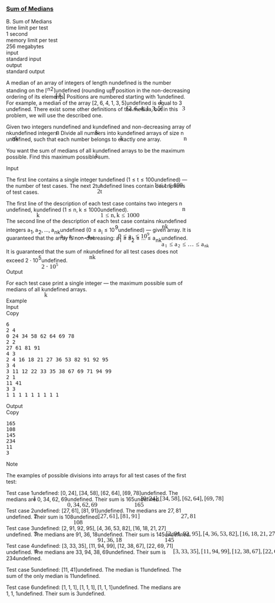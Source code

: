 <h3><a href="https://codeforces.com/contest/1440/problem/B" target="_blank" rel="noopener noreferrer">Sum of Medians</a></h3>
<div class="header"><div class="title">B. Sum of Medians</div><div class="time-limit"><div class="property-title">time limit per test</div>1 second</div><div class="memory-limit"><div class="property-title">memory limit per test</div>256 megabytes</div><div class="input-file input-standard"><div class="property-title">input</div>standard input</div><div class="output-file output-standard"><div class="property-title">output</div>standard output</div></div><div><p>A <span class="tex-font-style-it">median</span> of an array of integers of length <span class="MathJax_Preview" style="color: inherit;"><span class="MJXp-math" id="MJXp-Span-1"><span class="MJXp-mi MJXp-italic" id="MJXp-Span-2">n</span></span></span><span class="MathJax MathJax_Processed" id="MathJax-Element-1-Frame" tabindex="0" style=""><nobr><span class="math" id="MathJax-Span-1"><span style="display: inline-block; position: relative; width: 0em; height: 0px; font-size: 122%;"><span style="position: absolute;"><span class="mrow" id="MathJax-Span-2"><span class="mi" id="MathJax-Span-3" style="font-family: MathJax_Math-italic;">n</span></span></span></span></span></nobr></span>undefined is the number standing on the <span class="MathJax_Preview" style="color: inherit;"><span class="MJXp-math" id="MJXp-Span-3"><span class="MJXp-mo" id="MJXp-Span-4" style="margin-left: 0em; margin-right: 0em;">⌈</span><span class="MJXp-mrow" id="MJXp-Span-5"><span class="MJXp-mfrac" id="MJXp-Span-6" style="vertical-align: 0.25em;"><span class="MJXp-box MJXp-script"><span class="MJXp-mi MJXp-italic" id="MJXp-Span-7">n</span></span><span class="MJXp-box" style="margin-top: -0.9em;"><span class="MJXp-denom"><span><span class="MJXp-rule" style="height: 1em; border-top: none; border-bottom: 1px solid; margin: 0.1em 0px;"></span></span><span><span class="MJXp-box MJXp-script"><span class="MJXp-mn" id="MJXp-Span-8">2</span></span></span></span></span></span></span><span class="MJXp-mo" id="MJXp-Span-9" style="margin-left: 0em; margin-right: 0em;">⌉</span></span></span><span class="MathJax MathJax_Processed" id="MathJax-Element-2-Frame" tabindex="0" style=""><nobr><span class="math" id="MathJax-Span-4"><span style="display: inline-block; position: relative; width: 0em; height: 0px; font-size: 122%;"><span style="position: absolute;"><span class="mrow" id="MathJax-Span-5"><span class="mo" id="MathJax-Span-6" style="font-family: MathJax_Main;">⌈</span><span class="texatom" id="MathJax-Span-7"><span class="mrow" id="MathJax-Span-8"><span class="mfrac" id="MathJax-Span-9"><span style="display: inline-block; position: relative; width: 0.53em; height: 0px; margin-right: 0.12em; margin-left: 0.12em;"><span style="position: absolute; clip: rect(3.516em, 1000.41em, 4.16em, -999.997em); top: -4.388em; left: 50%; margin-left: -0.231em;"><span class="mi" id="MathJax-Span-10" style="font-size: 70.7%; font-family: MathJax_Math-italic;">n</span><span style="display: inline-block; width: 0px; height: 3.984em;"></span></span><span style="position: absolute; clip: rect(3.34em, 1000.3em, 4.16em, -999.997em); top: -3.569em; left: 50%; margin-left: -0.173em;"><span class="mn" id="MathJax-Span-11" style="font-size: 70.7%; font-family: MathJax_Main;">2</span><span style="display: inline-block; width: 0px; height: 3.984em;"></span></span><span style="position: absolute; clip: rect(0.823em, 1000.53em, 1.232em, -999.997em); top: -1.285em; left: 0em;"><span style="display: inline-block; overflow: hidden; vertical-align: 0em; border-top: 1.3px solid; width: 0.53em; height: 0px;"></span><span style="display: inline-block; width: 0px; height: 1.057em;"></span></span></span></span></span></span><span class="mo" id="MathJax-Span-12" style="font-family: MathJax_Main;">⌉</span></span></span></span></span></nobr></span>undefined (rounding up) position in the non-decreasing ordering of its elements. Positions are numbered starting with <span class="MathJax_Preview" style="color: inherit;"><span class="MJXp-math" id="MJXp-Span-10"><span class="MJXp-mn" id="MJXp-Span-11">1</span></span></span><span class="MathJax MathJax_Processed" id="MathJax-Element-3-Frame" tabindex="0" style=""><nobr><span class="math" id="MathJax-Span-13"><span style="display: inline-block; position: relative; width: 0em; height: 0px; font-size: 122%;"><span style="position: absolute;"><span class="mrow" id="MathJax-Span-14"><span class="mn" id="MathJax-Span-15" style="font-family: MathJax_Main;">1</span></span></span></span></span></nobr></span>undefined. For example, a median of the array <span class="MathJax_Preview" style="color: inherit;"><span class="MJXp-math" id="MJXp-Span-12"><span class="MJXp-mo" id="MJXp-Span-13" style="margin-left: 0em; margin-right: 0em;">[</span><span class="MJXp-mn" id="MJXp-Span-14">2</span><span class="MJXp-mo" id="MJXp-Span-15" style="margin-left: 0em; margin-right: 0.222em;">,</span><span class="MJXp-mn" id="MJXp-Span-16">6</span><span class="MJXp-mo" id="MJXp-Span-17" style="margin-left: 0em; margin-right: 0.222em;">,</span><span class="MJXp-mn" id="MJXp-Span-18">4</span><span class="MJXp-mo" id="MJXp-Span-19" style="margin-left: 0em; margin-right: 0.222em;">,</span><span class="MJXp-mn" id="MJXp-Span-20">1</span><span class="MJXp-mo" id="MJXp-Span-21" style="margin-left: 0em; margin-right: 0.222em;">,</span><span class="MJXp-mn" id="MJXp-Span-22">3</span><span class="MJXp-mo" id="MJXp-Span-23" style="margin-left: 0em; margin-right: 0.222em;">,</span><span class="MJXp-mn" id="MJXp-Span-24">5</span><span class="MJXp-mo" id="MJXp-Span-25" style="margin-left: 0em; margin-right: 0em;">]</span></span></span><span class="MathJax MathJax_Processed" id="MathJax-Element-4-Frame" tabindex="0" style=""><nobr><span class="math" id="MathJax-Span-16"><span style="display: inline-block; position: relative; width: 0em; height: 0px; font-size: 122%;"><span style="position: absolute;"><span class="mrow" id="MathJax-Span-17"><span class="mo" id="MathJax-Span-18" style="font-family: MathJax_Main;">[</span><span class="mn" id="MathJax-Span-19" style="font-family: MathJax_Main;">2</span><span class="mo" id="MathJax-Span-20" style="font-family: MathJax_Main;">,</span><span class="mn" id="MathJax-Span-21" style="font-family: MathJax_Main; padding-left: 0.179em;">6</span><span class="mo" id="MathJax-Span-22" style="font-family: MathJax_Main;">,</span><span class="mn" id="MathJax-Span-23" style="font-family: MathJax_Main; padding-left: 0.179em;">4</span><span class="mo" id="MathJax-Span-24" style="font-family: MathJax_Main;">,</span><span class="mn" id="MathJax-Span-25" style="font-family: MathJax_Main; padding-left: 0.179em;">1</span><span class="mo" id="MathJax-Span-26" style="font-family: MathJax_Main;">,</span><span class="mn" id="MathJax-Span-27" style="font-family: MathJax_Main; padding-left: 0.179em;">3</span><span class="mo" id="MathJax-Span-28" style="font-family: MathJax_Main;">,</span><span class="mn" id="MathJax-Span-29" style="font-family: MathJax_Main; padding-left: 0.179em;">5</span><span class="mo" id="MathJax-Span-30" style="font-family: MathJax_Main;">]</span></span></span></span></span></nobr></span>undefined is equal to <span class="MathJax_Preview" style="color: inherit;"><span class="MJXp-math" id="MJXp-Span-26"><span class="MJXp-mn" id="MJXp-Span-27">3</span></span></span><span class="MathJax MathJax_Processed" id="MathJax-Element-5-Frame" tabindex="0" style=""><nobr><span class="math" id="MathJax-Span-31"><span style="display: inline-block; position: relative; width: 0em; height: 0px; font-size: 122%;"><span style="position: absolute;"><span class="mrow" id="MathJax-Span-32"><span class="mn" id="MathJax-Span-33" style="font-family: MathJax_Main;">3</span></span></span></span></span></nobr></span>undefined. <span class="tex-font-style-bf">There exist some other definitions of the median, but in this problem, we will use the described one.</span></p><p>Given two integers <span class="MathJax_Preview" style="color: inherit;"><span class="MJXp-math" id="MJXp-Span-28"><span class="MJXp-mi MJXp-italic" id="MJXp-Span-29">n</span></span></span><span class="MathJax MathJax_Processed" id="MathJax-Element-6-Frame" tabindex="0" style=""><nobr><span class="math" id="MathJax-Span-34"><span style="display: inline-block; position: relative; width: 0em; height: 0px; font-size: 122%;"><span style="position: absolute;"><span class="mrow" id="MathJax-Span-35"><span class="mi" id="MathJax-Span-36" style="font-family: MathJax_Math-italic;">n</span></span></span></span></span></nobr></span>undefined and <span class="MathJax_Preview" style="color: inherit;"><span class="MJXp-math" id="MJXp-Span-30"><span class="MJXp-mi MJXp-italic" id="MJXp-Span-31">k</span></span></span><span class="MathJax MathJax_Processed" id="MathJax-Element-7-Frame" tabindex="0" style=""><nobr><span class="math" id="MathJax-Span-37"><span style="display: inline-block; position: relative; width: 0em; height: 0px; font-size: 122%;"><span style="position: absolute;"><span class="mrow" id="MathJax-Span-38"><span class="mi" id="MathJax-Span-39" style="font-family: MathJax_Math-italic;">k</span></span></span></span></span></nobr></span>undefined and <span class="tex-font-style-bf">non-decreasing</span> array of <span class="MathJax_Preview" style="color: inherit;"><span class="MJXp-math" id="MJXp-Span-32"><span class="MJXp-mi MJXp-italic" id="MJXp-Span-33">n</span><span class="MJXp-mi MJXp-italic" id="MJXp-Span-34">k</span></span></span><span class="MathJax MathJax_Processed" id="MathJax-Element-8-Frame" tabindex="0" style=""><nobr><span class="math" id="MathJax-Span-40"><span style="display: inline-block; position: relative; width: 0em; height: 0px; font-size: 122%;"><span style="position: absolute;"><span class="mrow" id="MathJax-Span-41"><span class="mi" id="MathJax-Span-42" style="font-family: MathJax_Math-italic;">n</span><span class="mi" id="MathJax-Span-43" style="font-family: MathJax_Math-italic;">k</span></span></span></span></span></nobr></span>undefined integers. Divide all numbers into <span class="MathJax_Preview" style="color: inherit;"><span class="MJXp-math" id="MJXp-Span-35"><span class="MJXp-mi MJXp-italic" id="MJXp-Span-36">k</span></span></span><span class="MathJax MathJax_Processed" id="MathJax-Element-9-Frame" tabindex="0" style=""><nobr><span class="math" id="MathJax-Span-44"><span style="display: inline-block; position: relative; width: 0em; height: 0px; font-size: 122%;"><span style="position: absolute;"><span class="mrow" id="MathJax-Span-45"><span class="mi" id="MathJax-Span-46" style="font-family: MathJax_Math-italic;">k</span></span></span></span></span></nobr></span>undefined arrays of size <span class="MathJax_Preview" style="color: inherit;"><span class="MJXp-math" id="MJXp-Span-37"><span class="MJXp-mi MJXp-italic" id="MJXp-Span-38">n</span></span></span><span class="MathJax MathJax_Processed" id="MathJax-Element-10-Frame" tabindex="0" style=""><nobr><span class="math" id="MathJax-Span-47"><span style="display: inline-block; position: relative; width: 0em; height: 0px; font-size: 122%;"><span style="position: absolute;"><span class="mrow" id="MathJax-Span-48"><span class="mi" id="MathJax-Span-49" style="font-family: MathJax_Math-italic;">n</span></span></span></span></span></nobr></span>undefined, such that each number belongs to <span class="tex-font-style-bf">exactly</span> one array.</p><p>You want the sum of medians of all <span class="MathJax_Preview" style="color: inherit;"><span class="MJXp-math" id="MJXp-Span-39"><span class="MJXp-mi MJXp-italic" id="MJXp-Span-40">k</span></span></span><span class="MathJax MathJax_Processed" id="MathJax-Element-11-Frame" tabindex="0" style=""><nobr><span class="math" id="MathJax-Span-50"><span style="display: inline-block; position: relative; width: 0em; height: 0px; font-size: 122%;"><span style="position: absolute;"><span class="mrow" id="MathJax-Span-51"><span class="mi" id="MathJax-Span-52" style="font-family: MathJax_Math-italic;">k</span></span></span></span></span></nobr></span>undefined arrays to be the maximum possible. Find this maximum possible sum.</p></div><div class="input-specification"><div class="section-title">Input</div><p>The first line contains a single integer <span class="MathJax_Preview" style="color: inherit;"><span class="MJXp-math" id="MJXp-Span-41"><span class="MJXp-mi MJXp-italic" id="MJXp-Span-42">t</span></span></span><span class="MathJax MathJax_Processed" id="MathJax-Element-12-Frame" tabindex="0" style=""><nobr><span class="math" id="MathJax-Span-53"><span style="display: inline-block; position: relative; width: 0em; height: 0px; font-size: 122%;"><span style="position: absolute;"><span class="mrow" id="MathJax-Span-54"><span class="mi" id="MathJax-Span-55" style="font-family: MathJax_Math-italic;">t</span></span></span></span></span></nobr></span>undefined (<span class="MathJax_Preview" style="color: inherit;"><span class="MJXp-math" id="MJXp-Span-43"><span class="MJXp-mn" id="MJXp-Span-44">1</span><span class="MJXp-mo" id="MJXp-Span-45" style="margin-left: 0.333em; margin-right: 0.333em;">≤</span><span class="MJXp-mi MJXp-italic" id="MJXp-Span-46">t</span><span class="MJXp-mo" id="MJXp-Span-47" style="margin-left: 0.333em; margin-right: 0.333em;">≤</span><span class="MJXp-mn" id="MJXp-Span-48">100</span></span></span><span class="MathJax MathJax_Processed" id="MathJax-Element-13-Frame" tabindex="0" style=""><nobr><span class="math" id="MathJax-Span-56"><span style="display: inline-block; position: relative; width: 0em; height: 0px; font-size: 122%;"><span style="position: absolute;"><span class="mrow" id="MathJax-Span-57"><span class="mn" id="MathJax-Span-58" style="font-family: MathJax_Main;">1</span><span class="mo" id="MathJax-Span-59" style="font-family: MathJax_Main; padding-left: 0.296em;">≤</span><span class="mi" id="MathJax-Span-60" style="font-family: MathJax_Math-italic; padding-left: 0.296em;">t</span><span class="mo" id="MathJax-Span-61" style="font-family: MathJax_Main; padding-left: 0.296em;">≤</span><span class="mn" id="MathJax-Span-62" style="font-family: MathJax_Main; padding-left: 0.296em;">100</span></span></span></span></span></nobr></span>undefined)&nbsp;— the number of test cases. The next <span class="MathJax_Preview" style="color: inherit;"><span class="MJXp-math" id="MJXp-Span-49"><span class="MJXp-mn" id="MJXp-Span-50">2</span><span class="MJXp-mi MJXp-italic" id="MJXp-Span-51">t</span></span></span><span class="MathJax MathJax_Processed" id="MathJax-Element-14-Frame" tabindex="0" style=""><nobr><span class="math" id="MathJax-Span-63"><span style="display: inline-block; position: relative; width: 0em; height: 0px; font-size: 122%;"><span style="position: absolute;"><span class="mrow" id="MathJax-Span-64"><span class="mn" id="MathJax-Span-65" style="font-family: MathJax_Main;">2</span><span class="mi" id="MathJax-Span-66" style="font-family: MathJax_Math-italic;">t</span></span></span></span></span></nobr></span>undefined lines contain descriptions of test cases.</p><p>The first line of the description of each test case contains two integers <span class="MathJax_Preview" style="color: inherit;"><span class="MJXp-math" id="MJXp-Span-52"><span class="MJXp-mi MJXp-italic" id="MJXp-Span-53">n</span></span></span><span class="MathJax MathJax_Processed" id="MathJax-Element-15-Frame" tabindex="0" style=""><nobr><span class="math" id="MathJax-Span-67"><span style="display: inline-block; position: relative; width: 0em; height: 0px; font-size: 122%;"><span style="position: absolute;"><span class="mrow" id="MathJax-Span-68"><span class="mi" id="MathJax-Span-69" style="font-family: MathJax_Math-italic;">n</span></span></span></span></span></nobr></span>undefined, <span class="MathJax_Preview" style="color: inherit;"><span class="MJXp-math" id="MJXp-Span-54"><span class="MJXp-mi MJXp-italic" id="MJXp-Span-55">k</span></span></span><span class="MathJax MathJax_Processed" id="MathJax-Element-16-Frame" tabindex="0" style=""><nobr><span class="math" id="MathJax-Span-70"><span style="display: inline-block; position: relative; width: 0em; height: 0px; font-size: 122%;"><span style="position: absolute;"><span class="mrow" id="MathJax-Span-71"><span class="mi" id="MathJax-Span-72" style="font-family: MathJax_Math-italic;">k</span></span></span></span></span></nobr></span>undefined (<span class="MathJax_Preview" style="color: inherit;"><span class="MJXp-math" id="MJXp-Span-56"><span class="MJXp-mn" id="MJXp-Span-57">1</span><span class="MJXp-mo" id="MJXp-Span-58" style="margin-left: 0.333em; margin-right: 0.333em;">≤</span><span class="MJXp-mi MJXp-italic" id="MJXp-Span-59">n</span><span class="MJXp-mo" id="MJXp-Span-60" style="margin-left: 0em; margin-right: 0.222em;">,</span><span class="MJXp-mi MJXp-italic" id="MJXp-Span-61">k</span><span class="MJXp-mo" id="MJXp-Span-62" style="margin-left: 0.333em; margin-right: 0.333em;">≤</span><span class="MJXp-mn" id="MJXp-Span-63">1000</span></span></span><span class="MathJax MathJax_Processed" id="MathJax-Element-17-Frame" tabindex="0" style=""><nobr><span class="math" id="MathJax-Span-73"><span style="display: inline-block; position: relative; width: 0em; height: 0px; font-size: 122%;"><span style="position: absolute;"><span class="mrow" id="MathJax-Span-74"><span class="mn" id="MathJax-Span-75" style="font-family: MathJax_Main;">1</span><span class="mo" id="MathJax-Span-76" style="font-family: MathJax_Main; padding-left: 0.296em;">≤</span><span class="mi" id="MathJax-Span-77" style="font-family: MathJax_Math-italic; padding-left: 0.296em;">n</span><span class="mo" id="MathJax-Span-78" style="font-family: MathJax_Main;">,</span><span class="mi" id="MathJax-Span-79" style="font-family: MathJax_Math-italic; padding-left: 0.179em;">k</span><span class="mo" id="MathJax-Span-80" style="font-family: MathJax_Main; padding-left: 0.296em;">≤</span><span class="mn" id="MathJax-Span-81" style="font-family: MathJax_Main; padding-left: 0.296em;">1000</span></span></span></span></span></nobr></span>undefined).</p><p>The second line of the description of each test case contains <span class="MathJax_Preview" style="color: inherit;"><span class="MJXp-math" id="MJXp-Span-64"><span class="MJXp-mi MJXp-italic" id="MJXp-Span-65">n</span><span class="MJXp-mi MJXp-italic" id="MJXp-Span-66">k</span></span></span><span class="MathJax MathJax_Processed" id="MathJax-Element-18-Frame" tabindex="0" style=""><nobr><span class="math" id="MathJax-Span-82"><span style="display: inline-block; position: relative; width: 0em; height: 0px; font-size: 122%;"><span style="position: absolute;"><span class="mrow" id="MathJax-Span-83"><span class="mi" id="MathJax-Span-84" style="font-family: MathJax_Math-italic;">n</span><span class="mi" id="MathJax-Span-85" style="font-family: MathJax_Math-italic;">k</span></span></span></span></span></nobr></span>undefined integers <span class="MathJax_Preview" style="color: inherit;"><span class="MJXp-math" id="MJXp-Span-67"><span class="MJXp-msubsup" id="MJXp-Span-68"><span class="MJXp-mi MJXp-italic" id="MJXp-Span-69" style="margin-right: 0.05em;">a</span><span class="MJXp-mn MJXp-script" id="MJXp-Span-70" style="vertical-align: -0.4em;">1</span></span><span class="MJXp-mo" id="MJXp-Span-71" style="margin-left: 0em; margin-right: 0.222em;">,</span><span class="MJXp-msubsup" id="MJXp-Span-72"><span class="MJXp-mi MJXp-italic" id="MJXp-Span-73" style="margin-right: 0.05em;">a</span><span class="MJXp-mn MJXp-script" id="MJXp-Span-74" style="vertical-align: -0.4em;">2</span></span><span class="MJXp-mo" id="MJXp-Span-75" style="margin-left: 0em; margin-right: 0.222em;">,</span><span class="MJXp-mo" id="MJXp-Span-76" style="margin-left: 0em; margin-right: 0em;">…</span><span class="MJXp-mo" id="MJXp-Span-77" style="margin-left: 0em; margin-right: 0.222em;">,</span><span class="MJXp-msubsup" id="MJXp-Span-78"><span class="MJXp-mi MJXp-italic" id="MJXp-Span-79" style="margin-right: 0.05em;">a</span><span class="MJXp-mrow MJXp-script" id="MJXp-Span-80" style="vertical-align: -0.4em;"><span class="MJXp-mi MJXp-italic" id="MJXp-Span-81">n</span><span class="MJXp-mi MJXp-italic" id="MJXp-Span-82">k</span></span></span></span></span><span class="MathJax MathJax_Processed" id="MathJax-Element-19-Frame" tabindex="0" style=""><nobr><span class="math" id="MathJax-Span-86"><span style="display: inline-block; position: relative; width: 0em; height: 0px; font-size: 122%;"><span style="position: absolute;"><span class="mrow" id="MathJax-Span-87"><span class="msubsup" id="MathJax-Span-88"><span style="display: inline-block; position: relative; width: 0.94em; height: 0px;"><span style="position: absolute; clip: rect(3.34em, 1000.53em, 4.16em, -999.997em); top: -3.978em; left: 0em;"><span class="mi" id="MathJax-Span-89" style="font-family: MathJax_Math-italic;">a</span><span style="display: inline-block; width: 0px; height: 3.984em;"></span></span><span style="position: absolute; top: -3.803em; left: 0.53em;"><span class="mn" id="MathJax-Span-90" style="font-size: 70.7%; font-family: MathJax_Main;">1</span><span style="display: inline-block; width: 0px; height: 3.984em;"></span></span></span></span><span class="mo" id="MathJax-Span-91" style="font-family: MathJax_Main;">,</span><span class="msubsup" id="MathJax-Span-92" style="padding-left: 0.179em;"><span style="display: inline-block; position: relative; width: 0.94em; height: 0px;"><span style="position: absolute; clip: rect(3.34em, 1000.53em, 4.16em, -999.997em); top: -3.978em; left: 0em;"><span class="mi" id="MathJax-Span-93" style="font-family: MathJax_Math-italic;">a</span><span style="display: inline-block; width: 0px; height: 3.984em;"></span></span><span style="position: absolute; top: -3.803em; left: 0.53em;"><span class="mn" id="MathJax-Span-94" style="font-size: 70.7%; font-family: MathJax_Main;">2</span><span style="display: inline-block; width: 0px; height: 3.984em;"></span></span></span></span><span class="mo" id="MathJax-Span-95" style="font-family: MathJax_Main;">,</span><span class="mo" id="MathJax-Span-96" style="font-family: MathJax_Main; padding-left: 0.179em;">…</span><span class="mo" id="MathJax-Span-97" style="font-family: MathJax_Main; padding-left: 0.179em;">,</span><span class="msubsup" id="MathJax-Span-98" style="padding-left: 0.179em;"><span style="display: inline-block; position: relative; width: 1.408em; height: 0px;"><span style="position: absolute; clip: rect(3.34em, 1000.53em, 4.16em, -999.997em); top: -3.978em; left: 0em;"><span class="mi" id="MathJax-Span-99" style="font-family: MathJax_Math-italic;">a</span><span style="display: inline-block; width: 0px; height: 3.984em;"></span></span><span style="position: absolute; top: -3.803em; left: 0.53em;"><span class="texatom" id="MathJax-Span-100"><span class="mrow" id="MathJax-Span-101"><span class="mi" id="MathJax-Span-102" style="font-size: 70.7%; font-family: MathJax_Math-italic;">n</span><span class="mi" id="MathJax-Span-103" style="font-size: 70.7%; font-family: MathJax_Math-italic;">k</span></span></span><span style="display: inline-block; width: 0px; height: 3.984em;"></span></span></span></span></span></span></span></span></nobr></span>undefined (<span class="MathJax_Preview" style="color: inherit;"><span class="MJXp-math" id="MJXp-Span-83"><span class="MJXp-mn" id="MJXp-Span-84">0</span><span class="MJXp-mo" id="MJXp-Span-85" style="margin-left: 0.333em; margin-right: 0.333em;">≤</span><span class="MJXp-msubsup" id="MJXp-Span-86"><span class="MJXp-mi MJXp-italic" id="MJXp-Span-87" style="margin-right: 0.05em;">a</span><span class="MJXp-mi MJXp-italic MJXp-script" id="MJXp-Span-88" style="vertical-align: -0.4em;">i</span></span><span class="MJXp-mo" id="MJXp-Span-89" style="margin-left: 0.333em; margin-right: 0.333em;">≤</span><span class="MJXp-msubsup" id="MJXp-Span-90"><span class="MJXp-mn" id="MJXp-Span-91" style="margin-right: 0.05em;">10</span><span class="MJXp-mn MJXp-script" id="MJXp-Span-92" style="vertical-align: 0.5em;">9</span></span></span></span><span class="MathJax MathJax_Processed" id="MathJax-Element-20-Frame" tabindex="0" style=""><nobr><span class="math" id="MathJax-Span-104"><span style="display: inline-block; position: relative; width: 0em; height: 0px; font-size: 122%;"><span style="position: absolute;"><span class="mrow" id="MathJax-Span-105"><span class="mn" id="MathJax-Span-106" style="font-family: MathJax_Main;">0</span><span class="mo" id="MathJax-Span-107" style="font-family: MathJax_Main; padding-left: 0.296em;">≤</span><span class="msubsup" id="MathJax-Span-108" style="padding-left: 0.296em;"><span style="display: inline-block; position: relative; width: 0.823em; height: 0px;"><span style="position: absolute; clip: rect(3.34em, 1000.53em, 4.16em, -999.997em); top: -3.978em; left: 0em;"><span class="mi" id="MathJax-Span-109" style="font-family: MathJax_Math-italic;">a</span><span style="display: inline-block; width: 0px; height: 3.984em;"></span></span><span style="position: absolute; top: -3.803em; left: 0.53em;"><span class="mi" id="MathJax-Span-110" style="font-size: 70.7%; font-family: MathJax_Math-italic;">i</span><span style="display: inline-block; width: 0px; height: 3.984em;"></span></span></span></span><span class="mo" id="MathJax-Span-111" style="font-family: MathJax_Main; padding-left: 0.296em;">≤</span><span class="msubsup" id="MathJax-Span-112" style="padding-left: 0.296em;"><span style="display: inline-block; position: relative; width: 1.408em; height: 0px;"><span style="position: absolute; clip: rect(3.165em, 1000.94em, 4.16em, -999.997em); top: -3.978em; left: 0em;"><span class="mn" id="MathJax-Span-113" style="font-family: MathJax_Main;">10</span><span style="display: inline-block; width: 0px; height: 3.984em;"></span></span><span style="position: absolute; top: -4.388em; left: 0.998em;"><span class="mn" id="MathJax-Span-114" style="font-size: 70.7%; font-family: MathJax_Main;">9</span><span style="display: inline-block; width: 0px; height: 3.984em;"></span></span></span></span></span></span></span></span></nobr></span>undefined)&nbsp;— given array. It is guaranteed that the array is non-decreasing: <span class="MathJax_Preview" style="color: inherit;"><span class="MJXp-math" id="MJXp-Span-93"><span class="MJXp-msubsup" id="MJXp-Span-94"><span class="MJXp-mi MJXp-italic" id="MJXp-Span-95" style="margin-right: 0.05em;">a</span><span class="MJXp-mn MJXp-script" id="MJXp-Span-96" style="vertical-align: -0.4em;">1</span></span><span class="MJXp-mo" id="MJXp-Span-97" style="margin-left: 0.333em; margin-right: 0.333em;">≤</span><span class="MJXp-msubsup" id="MJXp-Span-98"><span class="MJXp-mi MJXp-italic" id="MJXp-Span-99" style="margin-right: 0.05em;">a</span><span class="MJXp-mn MJXp-script" id="MJXp-Span-100" style="vertical-align: -0.4em;">2</span></span><span class="MJXp-mo" id="MJXp-Span-101" style="margin-left: 0.333em; margin-right: 0.333em;">≤</span><span class="MJXp-mo" id="MJXp-Span-102" style="margin-left: 0em; margin-right: 0em;">…</span><span class="MJXp-mo" id="MJXp-Span-103" style="margin-left: 0.333em; margin-right: 0.333em;">≤</span><span class="MJXp-msubsup" id="MJXp-Span-104"><span class="MJXp-mi MJXp-italic" id="MJXp-Span-105" style="margin-right: 0.05em;">a</span><span class="MJXp-mrow MJXp-script" id="MJXp-Span-106" style="vertical-align: -0.4em;"><span class="MJXp-mi MJXp-italic" id="MJXp-Span-107">n</span><span class="MJXp-mi MJXp-italic" id="MJXp-Span-108">k</span></span></span></span></span><span class="MathJax MathJax_Processed" id="MathJax-Element-21-Frame" tabindex="0" style=""><nobr><span class="math" id="MathJax-Span-115"><span style="display: inline-block; position: relative; width: 0em; height: 0px; font-size: 122%;"><span style="position: absolute;"><span class="mrow" id="MathJax-Span-116"><span class="msubsup" id="MathJax-Span-117"><span style="display: inline-block; position: relative; width: 0.94em; height: 0px;"><span style="position: absolute; clip: rect(3.34em, 1000.53em, 4.16em, -999.997em); top: -3.978em; left: 0em;"><span class="mi" id="MathJax-Span-118" style="font-family: MathJax_Math-italic;">a</span><span style="display: inline-block; width: 0px; height: 3.984em;"></span></span><span style="position: absolute; top: -3.803em; left: 0.53em;"><span class="mn" id="MathJax-Span-119" style="font-size: 70.7%; font-family: MathJax_Main;">1</span><span style="display: inline-block; width: 0px; height: 3.984em;"></span></span></span></span><span class="mo" id="MathJax-Span-120" style="font-family: MathJax_Main; padding-left: 0.296em;">≤</span><span class="msubsup" id="MathJax-Span-121" style="padding-left: 0.296em;"><span style="display: inline-block; position: relative; width: 0.94em; height: 0px;"><span style="position: absolute; clip: rect(3.34em, 1000.53em, 4.16em, -999.997em); top: -3.978em; left: 0em;"><span class="mi" id="MathJax-Span-122" style="font-family: MathJax_Math-italic;">a</span><span style="display: inline-block; width: 0px; height: 3.984em;"></span></span><span style="position: absolute; top: -3.803em; left: 0.53em;"><span class="mn" id="MathJax-Span-123" style="font-size: 70.7%; font-family: MathJax_Main;">2</span><span style="display: inline-block; width: 0px; height: 3.984em;"></span></span></span></span><span class="mo" id="MathJax-Span-124" style="font-family: MathJax_Main; padding-left: 0.296em;">≤</span><span class="mo" id="MathJax-Span-125" style="font-family: MathJax_Main; padding-left: 0.296em;">…</span><span class="mo" id="MathJax-Span-126" style="font-family: MathJax_Main; padding-left: 0.296em;">≤</span><span class="msubsup" id="MathJax-Span-127" style="padding-left: 0.296em;"><span style="display: inline-block; position: relative; width: 1.408em; height: 0px;"><span style="position: absolute; clip: rect(3.34em, 1000.53em, 4.16em, -999.997em); top: -3.978em; left: 0em;"><span class="mi" id="MathJax-Span-128" style="font-family: MathJax_Math-italic;">a</span><span style="display: inline-block; width: 0px; height: 3.984em;"></span></span><span style="position: absolute; top: -3.803em; left: 0.53em;"><span class="texatom" id="MathJax-Span-129"><span class="mrow" id="MathJax-Span-130"><span class="mi" id="MathJax-Span-131" style="font-size: 70.7%; font-family: MathJax_Math-italic;">n</span><span class="mi" id="MathJax-Span-132" style="font-size: 70.7%; font-family: MathJax_Math-italic;">k</span></span></span><span style="display: inline-block; width: 0px; height: 3.984em;"></span></span></span></span></span></span></span></span></nobr></span>undefined.</p><p>It is guaranteed that the sum of <span class="MathJax_Preview" style="color: inherit;"><span class="MJXp-math" id="MJXp-Span-109"><span class="MJXp-mi MJXp-italic" id="MJXp-Span-110">n</span><span class="MJXp-mi MJXp-italic" id="MJXp-Span-111">k</span></span></span><span class="MathJax MathJax_Processed" id="MathJax-Element-22-Frame" tabindex="0" style=""><nobr><span class="math" id="MathJax-Span-133"><span style="display: inline-block; position: relative; width: 0em; height: 0px; font-size: 122%;"><span style="position: absolute;"><span class="mrow" id="MathJax-Span-134"><span class="mi" id="MathJax-Span-135" style="font-family: MathJax_Math-italic;">n</span><span class="mi" id="MathJax-Span-136" style="font-family: MathJax_Math-italic;">k</span></span></span></span></span></nobr></span>undefined for all test cases does not exceed <span class="MathJax_Preview" style="color: inherit;"><span class="MJXp-math" id="MJXp-Span-112"><span class="MJXp-mn" id="MJXp-Span-113">2</span><span class="MJXp-mo" id="MJXp-Span-114" style="margin-left: 0.267em; margin-right: 0.267em;">⋅</span><span class="MJXp-msubsup" id="MJXp-Span-115"><span class="MJXp-mn" id="MJXp-Span-116" style="margin-right: 0.05em;">10</span><span class="MJXp-mn MJXp-script" id="MJXp-Span-117" style="vertical-align: 0.5em;">5</span></span></span></span><span class="MathJax MathJax_Processed" id="MathJax-Element-23-Frame" tabindex="0" style=""><nobr><span class="math" id="MathJax-Span-137"><span style="display: inline-block; position: relative; width: 0em; height: 0px; font-size: 122%;"><span style="position: absolute;"><span class="mrow" id="MathJax-Span-138"><span class="mn" id="MathJax-Span-139" style="font-family: MathJax_Main;">2</span><span class="mo" id="MathJax-Span-140" style="font-family: MathJax_Main; padding-left: 0.237em;">⋅</span><span class="msubsup" id="MathJax-Span-141" style="padding-left: 0.237em;"><span style="display: inline-block; position: relative; width: 1.408em; height: 0px;"><span style="position: absolute; clip: rect(3.165em, 1000.94em, 4.16em, -999.997em); top: -3.978em; left: 0em;"><span class="mn" id="MathJax-Span-142" style="font-family: MathJax_Main;">10</span><span style="display: inline-block; width: 0px; height: 3.984em;"></span></span><span style="position: absolute; top: -4.388em; left: 0.998em;"><span class="mn" id="MathJax-Span-143" style="font-size: 70.7%; font-family: MathJax_Main;">5</span><span style="display: inline-block; width: 0px; height: 3.984em;"></span></span></span></span></span></span></span></span></nobr></span>undefined.</p></div><div class="output-specification"><div class="section-title">Output</div><p>For each test case print a single integer&nbsp;— the maximum possible sum of medians of all <span class="MathJax_Preview" style="color: inherit;"><span class="MJXp-math" id="MJXp-Span-118"><span class="MJXp-mi MJXp-italic" id="MJXp-Span-119">k</span></span></span><span class="MathJax MathJax_Processed" id="MathJax-Element-24-Frame" tabindex="0" style=""><nobr><span class="math" id="MathJax-Span-144"><span style="display: inline-block; position: relative; width: 0em; height: 0px; font-size: 122%;"><span style="position: absolute;"><span class="mrow" id="MathJax-Span-145"><span class="mi" id="MathJax-Span-146" style="font-family: MathJax_Math-italic;">k</span></span></span></span></span></nobr></span>undefined arrays.</p></div><div class="sample-tests"><div class="section-title">Example</div><div class="sample-test"><div class="input"><div class="title">Input<div title="Copy" data-clipboard-target="#id00517873722938753" id="id008399093295044789" class="input-output-copier">Copy</div></div><pre id="id00517873722938753">6
2 4
0 24 34 58 62 64 69 78
2 2
27 61 81 91
4 3
2 4 16 18 21 27 36 53 82 91 92 95
3 4
3 11 12 22 33 35 38 67 69 71 94 99
2 1
11 41
3 3
1 1 1 1 1 1 1 1 1
</pre></div><div class="output"><div class="title">Output<div title="Copy" data-clipboard-target="#id0024146919617457963" id="id007494948306306325" class="input-output-copier">Copy</div></div><pre id="id0024146919617457963">165
108
145
234
11
3
</pre></div></div></div><div class="note"><div class="section-title">Note</div><p>The examples of possible divisions into arrays for all test cases of the first test:</p><p>Test case <span class="MathJax_Preview" style="color: inherit;"><span class="MJXp-math" id="MJXp-Span-120"><span class="MJXp-mn" id="MJXp-Span-121">1</span></span></span><span class="MathJax MathJax_Processed" id="MathJax-Element-25-Frame" tabindex="0" style=""><nobr><span class="math" id="MathJax-Span-147"><span style="display: inline-block; position: relative; width: 0em; height: 0px; font-size: 122%;"><span style="position: absolute;"><span class="mrow" id="MathJax-Span-148"><span class="mn" id="MathJax-Span-149" style="font-family: MathJax_Main;">1</span></span></span></span></span></nobr></span>undefined: <span class="MathJax_Preview" style="color: inherit;"><span class="MJXp-math" id="MJXp-Span-122"><span class="MJXp-mo" id="MJXp-Span-123" style="margin-left: 0em; margin-right: 0em;">[</span><span class="MJXp-mn" id="MJXp-Span-124">0</span><span class="MJXp-mo" id="MJXp-Span-125" style="margin-left: 0em; margin-right: 0.222em;">,</span><span class="MJXp-mn" id="MJXp-Span-126">24</span><span class="MJXp-mo" id="MJXp-Span-127" style="margin-left: 0em; margin-right: 0em;">]</span><span class="MJXp-mo" id="MJXp-Span-128" style="margin-left: 0em; margin-right: 0.222em;">,</span><span class="MJXp-mo" id="MJXp-Span-129" style="margin-left: 0em; margin-right: 0em;">[</span><span class="MJXp-mn" id="MJXp-Span-130">34</span><span class="MJXp-mo" id="MJXp-Span-131" style="margin-left: 0em; margin-right: 0.222em;">,</span><span class="MJXp-mn" id="MJXp-Span-132">58</span><span class="MJXp-mo" id="MJXp-Span-133" style="margin-left: 0em; margin-right: 0em;">]</span><span class="MJXp-mo" id="MJXp-Span-134" style="margin-left: 0em; margin-right: 0.222em;">,</span><span class="MJXp-mo" id="MJXp-Span-135" style="margin-left: 0em; margin-right: 0em;">[</span><span class="MJXp-mn" id="MJXp-Span-136">62</span><span class="MJXp-mo" id="MJXp-Span-137" style="margin-left: 0em; margin-right: 0.222em;">,</span><span class="MJXp-mn" id="MJXp-Span-138">64</span><span class="MJXp-mo" id="MJXp-Span-139" style="margin-left: 0em; margin-right: 0em;">]</span><span class="MJXp-mo" id="MJXp-Span-140" style="margin-left: 0em; margin-right: 0.222em;">,</span><span class="MJXp-mo" id="MJXp-Span-141" style="margin-left: 0em; margin-right: 0em;">[</span><span class="MJXp-mn" id="MJXp-Span-142">69</span><span class="MJXp-mo" id="MJXp-Span-143" style="margin-left: 0em; margin-right: 0.222em;">,</span><span class="MJXp-mn" id="MJXp-Span-144">78</span><span class="MJXp-mo" id="MJXp-Span-145" style="margin-left: 0em; margin-right: 0em;">]</span></span></span><span class="MathJax MathJax_Processed" id="MathJax-Element-26-Frame" tabindex="0" style=""><nobr><span class="math" id="MathJax-Span-150"><span style="display: inline-block; position: relative; width: 0em; height: 0px; font-size: 122%;"><span style="position: absolute;"><span class="mrow" id="MathJax-Span-151"><span class="mo" id="MathJax-Span-152" style="font-family: MathJax_Main;">[</span><span class="mn" id="MathJax-Span-153" style="font-family: MathJax_Main;">0</span><span class="mo" id="MathJax-Span-154" style="font-family: MathJax_Main;">,</span><span class="mn" id="MathJax-Span-155" style="font-family: MathJax_Main; padding-left: 0.179em;">24</span><span class="mo" id="MathJax-Span-156" style="font-family: MathJax_Main;">]</span><span class="mo" id="MathJax-Span-157" style="font-family: MathJax_Main;">,</span><span class="mo" id="MathJax-Span-158" style="font-family: MathJax_Main; padding-left: 0.179em;">[</span><span class="mn" id="MathJax-Span-159" style="font-family: MathJax_Main;">34</span><span class="mo" id="MathJax-Span-160" style="font-family: MathJax_Main;">,</span><span class="mn" id="MathJax-Span-161" style="font-family: MathJax_Main; padding-left: 0.179em;">58</span><span class="mo" id="MathJax-Span-162" style="font-family: MathJax_Main;">]</span><span class="mo" id="MathJax-Span-163" style="font-family: MathJax_Main;">,</span><span class="mo" id="MathJax-Span-164" style="font-family: MathJax_Main; padding-left: 0.179em;">[</span><span class="mn" id="MathJax-Span-165" style="font-family: MathJax_Main;">62</span><span class="mo" id="MathJax-Span-166" style="font-family: MathJax_Main;">,</span><span class="mn" id="MathJax-Span-167" style="font-family: MathJax_Main; padding-left: 0.179em;">64</span><span class="mo" id="MathJax-Span-168" style="font-family: MathJax_Main;">]</span><span class="mo" id="MathJax-Span-169" style="font-family: MathJax_Main;">,</span><span class="mo" id="MathJax-Span-170" style="font-family: MathJax_Main; padding-left: 0.179em;">[</span><span class="mn" id="MathJax-Span-171" style="font-family: MathJax_Main;">69</span><span class="mo" id="MathJax-Span-172" style="font-family: MathJax_Main;">,</span><span class="mn" id="MathJax-Span-173" style="font-family: MathJax_Main; padding-left: 0.179em;">78</span><span class="mo" id="MathJax-Span-174" style="font-family: MathJax_Main;">]</span></span></span></span></span></nobr></span>undefined. The medians are <span class="MathJax_Preview" style="color: inherit;"><span class="MJXp-math" id="MJXp-Span-146"><span class="MJXp-mn" id="MJXp-Span-147">0</span><span class="MJXp-mo" id="MJXp-Span-148" style="margin-left: 0em; margin-right: 0.222em;">,</span><span class="MJXp-mn" id="MJXp-Span-149">34</span><span class="MJXp-mo" id="MJXp-Span-150" style="margin-left: 0em; margin-right: 0.222em;">,</span><span class="MJXp-mn" id="MJXp-Span-151">62</span><span class="MJXp-mo" id="MJXp-Span-152" style="margin-left: 0em; margin-right: 0.222em;">,</span><span class="MJXp-mn" id="MJXp-Span-153">69</span></span></span><span class="MathJax MathJax_Processed" id="MathJax-Element-27-Frame" tabindex="0" style=""><nobr><span class="math" id="MathJax-Span-175"><span style="display: inline-block; position: relative; width: 0em; height: 0px; font-size: 122%;"><span style="position: absolute;"><span class="mrow" id="MathJax-Span-176"><span class="mn" id="MathJax-Span-177" style="font-family: MathJax_Main;">0</span><span class="mo" id="MathJax-Span-178" style="font-family: MathJax_Main;">,</span><span class="mn" id="MathJax-Span-179" style="font-family: MathJax_Main; padding-left: 0.179em;">34</span><span class="mo" id="MathJax-Span-180" style="font-family: MathJax_Main;">,</span><span class="mn" id="MathJax-Span-181" style="font-family: MathJax_Main; padding-left: 0.179em;">62</span><span class="mo" id="MathJax-Span-182" style="font-family: MathJax_Main;">,</span><span class="mn" id="MathJax-Span-183" style="font-family: MathJax_Main; padding-left: 0.179em;">69</span></span></span></span></span></nobr></span>undefined. Their sum is <span class="MathJax_Preview" style="color: inherit;"><span class="MJXp-math" id="MJXp-Span-154"><span class="MJXp-mn" id="MJXp-Span-155">165</span></span></span><span class="MathJax MathJax_Processed" id="MathJax-Element-28-Frame" tabindex="0" style=""><nobr><span class="math" id="MathJax-Span-184"><span style="display: inline-block; position: relative; width: 0em; height: 0px; font-size: 122%;"><span style="position: absolute;"><span class="mrow" id="MathJax-Span-185"><span class="mn" id="MathJax-Span-186" style="font-family: MathJax_Main;">165</span></span></span></span></span></nobr></span>undefined.</p><p>Test case <span class="MathJax_Preview" style="color: inherit;"><span class="MJXp-math" id="MJXp-Span-156"><span class="MJXp-mn" id="MJXp-Span-157">2</span></span></span><span class="MathJax MathJax_Processed" id="MathJax-Element-29-Frame" tabindex="0" style=""><nobr><span class="math" id="MathJax-Span-187"><span style="display: inline-block; position: relative; width: 0em; height: 0px; font-size: 122%;"><span style="position: absolute;"><span class="mrow" id="MathJax-Span-188"><span class="mn" id="MathJax-Span-189" style="font-family: MathJax_Main;">2</span></span></span></span></span></nobr></span>undefined: <span class="MathJax_Preview" style="color: inherit;"><span class="MJXp-math" id="MJXp-Span-158"><span class="MJXp-mo" id="MJXp-Span-159" style="margin-left: 0em; margin-right: 0em;">[</span><span class="MJXp-mn" id="MJXp-Span-160">27</span><span class="MJXp-mo" id="MJXp-Span-161" style="margin-left: 0em; margin-right: 0.222em;">,</span><span class="MJXp-mn" id="MJXp-Span-162">61</span><span class="MJXp-mo" id="MJXp-Span-163" style="margin-left: 0em; margin-right: 0em;">]</span><span class="MJXp-mo" id="MJXp-Span-164" style="margin-left: 0em; margin-right: 0.222em;">,</span><span class="MJXp-mo" id="MJXp-Span-165" style="margin-left: 0em; margin-right: 0em;">[</span><span class="MJXp-mn" id="MJXp-Span-166">81</span><span class="MJXp-mo" id="MJXp-Span-167" style="margin-left: 0em; margin-right: 0.222em;">,</span><span class="MJXp-mn" id="MJXp-Span-168">91</span><span class="MJXp-mo" id="MJXp-Span-169" style="margin-left: 0em; margin-right: 0em;">]</span></span></span><span class="MathJax MathJax_Processed" id="MathJax-Element-30-Frame" tabindex="0" style=""><nobr><span class="math" id="MathJax-Span-190"><span style="display: inline-block; position: relative; width: 0em; height: 0px; font-size: 122%;"><span style="position: absolute;"><span class="mrow" id="MathJax-Span-191"><span class="mo" id="MathJax-Span-192" style="font-family: MathJax_Main;">[</span><span class="mn" id="MathJax-Span-193" style="font-family: MathJax_Main;">27</span><span class="mo" id="MathJax-Span-194" style="font-family: MathJax_Main;">,</span><span class="mn" id="MathJax-Span-195" style="font-family: MathJax_Main; padding-left: 0.179em;">61</span><span class="mo" id="MathJax-Span-196" style="font-family: MathJax_Main;">]</span><span class="mo" id="MathJax-Span-197" style="font-family: MathJax_Main;">,</span><span class="mo" id="MathJax-Span-198" style="font-family: MathJax_Main; padding-left: 0.179em;">[</span><span class="mn" id="MathJax-Span-199" style="font-family: MathJax_Main;">81</span><span class="mo" id="MathJax-Span-200" style="font-family: MathJax_Main;">,</span><span class="mn" id="MathJax-Span-201" style="font-family: MathJax_Main; padding-left: 0.179em;">91</span><span class="mo" id="MathJax-Span-202" style="font-family: MathJax_Main;">]</span></span></span></span></span></nobr></span>undefined. The medians are <span class="MathJax_Preview" style="color: inherit;"><span class="MJXp-math" id="MJXp-Span-170"><span class="MJXp-mn" id="MJXp-Span-171">27</span><span class="MJXp-mo" id="MJXp-Span-172" style="margin-left: 0em; margin-right: 0.222em;">,</span><span class="MJXp-mn" id="MJXp-Span-173">81</span></span></span><span class="MathJax MathJax_Processed" id="MathJax-Element-31-Frame" tabindex="0" style=""><nobr><span class="math" id="MathJax-Span-203"><span style="display: inline-block; position: relative; width: 0em; height: 0px; font-size: 122%;"><span style="position: absolute;"><span class="mrow" id="MathJax-Span-204"><span class="mn" id="MathJax-Span-205" style="font-family: MathJax_Main;">27</span><span class="mo" id="MathJax-Span-206" style="font-family: MathJax_Main;">,</span><span class="mn" id="MathJax-Span-207" style="font-family: MathJax_Main; padding-left: 0.179em;">81</span></span></span></span></span></nobr></span>undefined. Their sum is <span class="MathJax_Preview" style="color: inherit;"><span class="MJXp-math" id="MJXp-Span-174"><span class="MJXp-mn" id="MJXp-Span-175">108</span></span></span><span class="MathJax MathJax_Processed" id="MathJax-Element-32-Frame" tabindex="0" style=""><nobr><span class="math" id="MathJax-Span-208"><span style="display: inline-block; position: relative; width: 0em; height: 0px; font-size: 122%;"><span style="position: absolute;"><span class="mrow" id="MathJax-Span-209"><span class="mn" id="MathJax-Span-210" style="font-family: MathJax_Main;">108</span></span></span></span></span></nobr></span>undefined.</p><p>Test case <span class="MathJax_Preview" style="color: inherit;"><span class="MJXp-math" id="MJXp-Span-176"><span class="MJXp-mn" id="MJXp-Span-177">3</span></span></span><span class="MathJax MathJax_Processed" id="MathJax-Element-33-Frame" tabindex="0" style=""><nobr><span class="math" id="MathJax-Span-211"><span style="display: inline-block; position: relative; width: 0em; height: 0px; font-size: 122%;"><span style="position: absolute;"><span class="mrow" id="MathJax-Span-212"><span class="mn" id="MathJax-Span-213" style="font-family: MathJax_Main;">3</span></span></span></span></span></nobr></span>undefined: <span class="MathJax_Preview" style="color: inherit;"><span class="MJXp-math" id="MJXp-Span-178"><span class="MJXp-mo" id="MJXp-Span-179" style="margin-left: 0em; margin-right: 0em;">[</span><span class="MJXp-mn" id="MJXp-Span-180">2</span><span class="MJXp-mo" id="MJXp-Span-181" style="margin-left: 0em; margin-right: 0.222em;">,</span><span class="MJXp-mn" id="MJXp-Span-182">91</span><span class="MJXp-mo" id="MJXp-Span-183" style="margin-left: 0em; margin-right: 0.222em;">,</span><span class="MJXp-mn" id="MJXp-Span-184">92</span><span class="MJXp-mo" id="MJXp-Span-185" style="margin-left: 0em; margin-right: 0.222em;">,</span><span class="MJXp-mn" id="MJXp-Span-186">95</span><span class="MJXp-mo" id="MJXp-Span-187" style="margin-left: 0em; margin-right: 0em;">]</span><span class="MJXp-mo" id="MJXp-Span-188" style="margin-left: 0em; margin-right: 0.222em;">,</span><span class="MJXp-mo" id="MJXp-Span-189" style="margin-left: 0em; margin-right: 0em;">[</span><span class="MJXp-mn" id="MJXp-Span-190">4</span><span class="MJXp-mo" id="MJXp-Span-191" style="margin-left: 0em; margin-right: 0.222em;">,</span><span class="MJXp-mn" id="MJXp-Span-192">36</span><span class="MJXp-mo" id="MJXp-Span-193" style="margin-left: 0em; margin-right: 0.222em;">,</span><span class="MJXp-mn" id="MJXp-Span-194">53</span><span class="MJXp-mo" id="MJXp-Span-195" style="margin-left: 0em; margin-right: 0.222em;">,</span><span class="MJXp-mn" id="MJXp-Span-196">82</span><span class="MJXp-mo" id="MJXp-Span-197" style="margin-left: 0em; margin-right: 0em;">]</span><span class="MJXp-mo" id="MJXp-Span-198" style="margin-left: 0em; margin-right: 0.222em;">,</span><span class="MJXp-mo" id="MJXp-Span-199" style="margin-left: 0em; margin-right: 0em;">[</span><span class="MJXp-mn" id="MJXp-Span-200">16</span><span class="MJXp-mo" id="MJXp-Span-201" style="margin-left: 0em; margin-right: 0.222em;">,</span><span class="MJXp-mn" id="MJXp-Span-202">18</span><span class="MJXp-mo" id="MJXp-Span-203" style="margin-left: 0em; margin-right: 0.222em;">,</span><span class="MJXp-mn" id="MJXp-Span-204">21</span><span class="MJXp-mo" id="MJXp-Span-205" style="margin-left: 0em; margin-right: 0.222em;">,</span><span class="MJXp-mn" id="MJXp-Span-206">27</span><span class="MJXp-mo" id="MJXp-Span-207" style="margin-left: 0em; margin-right: 0em;">]</span></span></span><span class="MathJax MathJax_Processed" id="MathJax-Element-34-Frame" tabindex="0" style=""><nobr><span class="math" id="MathJax-Span-214"><span style="display: inline-block; position: relative; width: 0em; height: 0px; font-size: 122%;"><span style="position: absolute;"><span class="mrow" id="MathJax-Span-215"><span class="mo" id="MathJax-Span-216" style="font-family: MathJax_Main;">[</span><span class="mn" id="MathJax-Span-217" style="font-family: MathJax_Main;">2</span><span class="mo" id="MathJax-Span-218" style="font-family: MathJax_Main;">,</span><span class="mn" id="MathJax-Span-219" style="font-family: MathJax_Main; padding-left: 0.179em;">91</span><span class="mo" id="MathJax-Span-220" style="font-family: MathJax_Main;">,</span><span class="mn" id="MathJax-Span-221" style="font-family: MathJax_Main; padding-left: 0.179em;">92</span><span class="mo" id="MathJax-Span-222" style="font-family: MathJax_Main;">,</span><span class="mn" id="MathJax-Span-223" style="font-family: MathJax_Main; padding-left: 0.179em;">95</span><span class="mo" id="MathJax-Span-224" style="font-family: MathJax_Main;">]</span><span class="mo" id="MathJax-Span-225" style="font-family: MathJax_Main;">,</span><span class="mo" id="MathJax-Span-226" style="font-family: MathJax_Main; padding-left: 0.179em;">[</span><span class="mn" id="MathJax-Span-227" style="font-family: MathJax_Main;">4</span><span class="mo" id="MathJax-Span-228" style="font-family: MathJax_Main;">,</span><span class="mn" id="MathJax-Span-229" style="font-family: MathJax_Main; padding-left: 0.179em;">36</span><span class="mo" id="MathJax-Span-230" style="font-family: MathJax_Main;">,</span><span class="mn" id="MathJax-Span-231" style="font-family: MathJax_Main; padding-left: 0.179em;">53</span><span class="mo" id="MathJax-Span-232" style="font-family: MathJax_Main;">,</span><span class="mn" id="MathJax-Span-233" style="font-family: MathJax_Main; padding-left: 0.179em;">82</span><span class="mo" id="MathJax-Span-234" style="font-family: MathJax_Main;">]</span><span class="mo" id="MathJax-Span-235" style="font-family: MathJax_Main;">,</span><span class="mo" id="MathJax-Span-236" style="font-family: MathJax_Main; padding-left: 0.179em;">[</span><span class="mn" id="MathJax-Span-237" style="font-family: MathJax_Main;">16</span><span class="mo" id="MathJax-Span-238" style="font-family: MathJax_Main;">,</span><span class="mn" id="MathJax-Span-239" style="font-family: MathJax_Main; padding-left: 0.179em;">18</span><span class="mo" id="MathJax-Span-240" style="font-family: MathJax_Main;">,</span><span class="mn" id="MathJax-Span-241" style="font-family: MathJax_Main; padding-left: 0.179em;">21</span><span class="mo" id="MathJax-Span-242" style="font-family: MathJax_Main;">,</span><span class="mn" id="MathJax-Span-243" style="font-family: MathJax_Main; padding-left: 0.179em;">27</span><span class="mo" id="MathJax-Span-244" style="font-family: MathJax_Main;">]</span></span></span></span></span></nobr></span>undefined. The medians are <span class="MathJax_Preview" style="color: inherit;"><span class="MJXp-math" id="MJXp-Span-208"><span class="MJXp-mn" id="MJXp-Span-209">91</span><span class="MJXp-mo" id="MJXp-Span-210" style="margin-left: 0em; margin-right: 0.222em;">,</span><span class="MJXp-mn" id="MJXp-Span-211">36</span><span class="MJXp-mo" id="MJXp-Span-212" style="margin-left: 0em; margin-right: 0.222em;">,</span><span class="MJXp-mn" id="MJXp-Span-213">18</span></span></span><span class="MathJax MathJax_Processed" id="MathJax-Element-35-Frame" tabindex="0" style=""><nobr><span class="math" id="MathJax-Span-245"><span style="display: inline-block; position: relative; width: 0em; height: 0px; font-size: 122%;"><span style="position: absolute;"><span class="mrow" id="MathJax-Span-246"><span class="mn" id="MathJax-Span-247" style="font-family: MathJax_Main;">91</span><span class="mo" id="MathJax-Span-248" style="font-family: MathJax_Main;">,</span><span class="mn" id="MathJax-Span-249" style="font-family: MathJax_Main; padding-left: 0.179em;">36</span><span class="mo" id="MathJax-Span-250" style="font-family: MathJax_Main;">,</span><span class="mn" id="MathJax-Span-251" style="font-family: MathJax_Main; padding-left: 0.179em;">18</span></span></span></span></span></nobr></span>undefined. Their sum is <span class="MathJax_Preview" style="color: inherit;"><span class="MJXp-math" id="MJXp-Span-214"><span class="MJXp-mn" id="MJXp-Span-215">145</span></span></span><span class="MathJax MathJax_Processed" id="MathJax-Element-36-Frame" tabindex="0" style=""><nobr><span class="math" id="MathJax-Span-252"><span style="display: inline-block; position: relative; width: 0em; height: 0px; font-size: 122%;"><span style="position: absolute;"><span class="mrow" id="MathJax-Span-253"><span class="mn" id="MathJax-Span-254" style="font-family: MathJax_Main;">145</span></span></span></span></span></nobr></span>undefined.</p><p>Test case <span class="MathJax_Preview" style="color: inherit;"><span class="MJXp-math" id="MJXp-Span-216"><span class="MJXp-mn" id="MJXp-Span-217">4</span></span></span><span class="MathJax MathJax_Processed" id="MathJax-Element-37-Frame" tabindex="0" style=""><nobr><span class="math" id="MathJax-Span-255"><span style="display: inline-block; position: relative; width: 0em; height: 0px; font-size: 122%;"><span style="position: absolute;"><span class="mrow" id="MathJax-Span-256"><span class="mn" id="MathJax-Span-257" style="font-family: MathJax_Main;">4</span></span></span></span></span></nobr></span>undefined: <span class="MathJax_Preview" style="color: inherit;"><span class="MJXp-math" id="MJXp-Span-218"><span class="MJXp-mo" id="MJXp-Span-219" style="margin-left: 0em; margin-right: 0em;">[</span><span class="MJXp-mn" id="MJXp-Span-220">3</span><span class="MJXp-mo" id="MJXp-Span-221" style="margin-left: 0em; margin-right: 0.222em;">,</span><span class="MJXp-mn" id="MJXp-Span-222">33</span><span class="MJXp-mo" id="MJXp-Span-223" style="margin-left: 0em; margin-right: 0.222em;">,</span><span class="MJXp-mn" id="MJXp-Span-224">35</span><span class="MJXp-mo" id="MJXp-Span-225" style="margin-left: 0em; margin-right: 0em;">]</span><span class="MJXp-mo" id="MJXp-Span-226" style="margin-left: 0em; margin-right: 0.222em;">,</span><span class="MJXp-mo" id="MJXp-Span-227" style="margin-left: 0em; margin-right: 0em;">[</span><span class="MJXp-mn" id="MJXp-Span-228">11</span><span class="MJXp-mo" id="MJXp-Span-229" style="margin-left: 0em; margin-right: 0.222em;">,</span><span class="MJXp-mn" id="MJXp-Span-230">94</span><span class="MJXp-mo" id="MJXp-Span-231" style="margin-left: 0em; margin-right: 0.222em;">,</span><span class="MJXp-mn" id="MJXp-Span-232">99</span><span class="MJXp-mo" id="MJXp-Span-233" style="margin-left: 0em; margin-right: 0em;">]</span><span class="MJXp-mo" id="MJXp-Span-234" style="margin-left: 0em; margin-right: 0.222em;">,</span><span class="MJXp-mo" id="MJXp-Span-235" style="margin-left: 0em; margin-right: 0em;">[</span><span class="MJXp-mn" id="MJXp-Span-236">12</span><span class="MJXp-mo" id="MJXp-Span-237" style="margin-left: 0em; margin-right: 0.222em;">,</span><span class="MJXp-mn" id="MJXp-Span-238">38</span><span class="MJXp-mo" id="MJXp-Span-239" style="margin-left: 0em; margin-right: 0.222em;">,</span><span class="MJXp-mn" id="MJXp-Span-240">67</span><span class="MJXp-mo" id="MJXp-Span-241" style="margin-left: 0em; margin-right: 0em;">]</span><span class="MJXp-mo" id="MJXp-Span-242" style="margin-left: 0em; margin-right: 0.222em;">,</span><span class="MJXp-mo" id="MJXp-Span-243" style="margin-left: 0em; margin-right: 0em;">[</span><span class="MJXp-mn" id="MJXp-Span-244">22</span><span class="MJXp-mo" id="MJXp-Span-245" style="margin-left: 0em; margin-right: 0.222em;">,</span><span class="MJXp-mn" id="MJXp-Span-246">69</span><span class="MJXp-mo" id="MJXp-Span-247" style="margin-left: 0em; margin-right: 0.222em;">,</span><span class="MJXp-mn" id="MJXp-Span-248">71</span><span class="MJXp-mo" id="MJXp-Span-249" style="margin-left: 0em; margin-right: 0em;">]</span></span></span><span class="MathJax MathJax_Processed" id="MathJax-Element-38-Frame" tabindex="0" style=""><nobr><span class="math" id="MathJax-Span-258"><span style="display: inline-block; position: relative; width: 0em; height: 0px; font-size: 122%;"><span style="position: absolute;"><span class="mrow" id="MathJax-Span-259"><span class="mo" id="MathJax-Span-260" style="font-family: MathJax_Main;">[</span><span class="mn" id="MathJax-Span-261" style="font-family: MathJax_Main;">3</span><span class="mo" id="MathJax-Span-262" style="font-family: MathJax_Main;">,</span><span class="mn" id="MathJax-Span-263" style="font-family: MathJax_Main; padding-left: 0.179em;">33</span><span class="mo" id="MathJax-Span-264" style="font-family: MathJax_Main;">,</span><span class="mn" id="MathJax-Span-265" style="font-family: MathJax_Main; padding-left: 0.179em;">35</span><span class="mo" id="MathJax-Span-266" style="font-family: MathJax_Main;">]</span><span class="mo" id="MathJax-Span-267" style="font-family: MathJax_Main;">,</span><span class="mo" id="MathJax-Span-268" style="font-family: MathJax_Main; padding-left: 0.179em;">[</span><span class="mn" id="MathJax-Span-269" style="font-family: MathJax_Main;">11</span><span class="mo" id="MathJax-Span-270" style="font-family: MathJax_Main;">,</span><span class="mn" id="MathJax-Span-271" style="font-family: MathJax_Main; padding-left: 0.179em;">94</span><span class="mo" id="MathJax-Span-272" style="font-family: MathJax_Main;">,</span><span class="mn" id="MathJax-Span-273" style="font-family: MathJax_Main; padding-left: 0.179em;">99</span><span class="mo" id="MathJax-Span-274" style="font-family: MathJax_Main;">]</span><span class="mo" id="MathJax-Span-275" style="font-family: MathJax_Main;">,</span><span class="mo" id="MathJax-Span-276" style="font-family: MathJax_Main; padding-left: 0.179em;">[</span><span class="mn" id="MathJax-Span-277" style="font-family: MathJax_Main;">12</span><span class="mo" id="MathJax-Span-278" style="font-family: MathJax_Main;">,</span><span class="mn" id="MathJax-Span-279" style="font-family: MathJax_Main; padding-left: 0.179em;">38</span><span class="mo" id="MathJax-Span-280" style="font-family: MathJax_Main;">,</span><span class="mn" id="MathJax-Span-281" style="font-family: MathJax_Main; padding-left: 0.179em;">67</span><span class="mo" id="MathJax-Span-282" style="font-family: MathJax_Main;">]</span><span class="mo" id="MathJax-Span-283" style="font-family: MathJax_Main;">,</span><span class="mo" id="MathJax-Span-284" style="font-family: MathJax_Main; padding-left: 0.179em;">[</span><span class="mn" id="MathJax-Span-285" style="font-family: MathJax_Main;">22</span><span class="mo" id="MathJax-Span-286" style="font-family: MathJax_Main;">,</span><span class="mn" id="MathJax-Span-287" style="font-family: MathJax_Main; padding-left: 0.179em;">69</span><span class="mo" id="MathJax-Span-288" style="font-family: MathJax_Main;">,</span><span class="mn" id="MathJax-Span-289" style="font-family: MathJax_Main; padding-left: 0.179em;">71</span><span class="mo" id="MathJax-Span-290" style="font-family: MathJax_Main;">]</span></span></span></span></span></nobr></span>undefined. The medians are <span class="MathJax_Preview" style="color: inherit;"><span class="MJXp-math" id="MJXp-Span-250"><span class="MJXp-mn" id="MJXp-Span-251">33</span><span class="MJXp-mo" id="MJXp-Span-252" style="margin-left: 0em; margin-right: 0.222em;">,</span><span class="MJXp-mn" id="MJXp-Span-253">94</span><span class="MJXp-mo" id="MJXp-Span-254" style="margin-left: 0em; margin-right: 0.222em;">,</span><span class="MJXp-mn" id="MJXp-Span-255">38</span><span class="MJXp-mo" id="MJXp-Span-256" style="margin-left: 0em; margin-right: 0.222em;">,</span><span class="MJXp-mn" id="MJXp-Span-257">69</span></span></span><span class="MathJax MathJax_Processing" id="MathJax-Element-39-Frame" tabindex="0"></span>undefined. Their sum is <span class="MathJax_Preview" style="color: inherit;"><span class="MJXp-math" id="MJXp-Span-258"><span class="MJXp-mn" id="MJXp-Span-259">234</span></span></span><span class="MathJax MathJax_Processing" id="MathJax-Element-40-Frame" tabindex="0"></span>undefined.</p><p>Test case <span class="MathJax_Preview" style="color: inherit;"><span class="MJXp-math" id="MJXp-Span-260"><span class="MJXp-mn" id="MJXp-Span-261">5</span></span></span><span class="MathJax MathJax_Processing" id="MathJax-Element-41-Frame" tabindex="0"></span>undefined: <span class="MathJax_Preview" style="color: inherit;"><span class="MJXp-math" id="MJXp-Span-262"><span class="MJXp-mo" id="MJXp-Span-263" style="margin-left: 0em; margin-right: 0em;">[</span><span class="MJXp-mn" id="MJXp-Span-264">11</span><span class="MJXp-mo" id="MJXp-Span-265" style="margin-left: 0em; margin-right: 0.222em;">,</span><span class="MJXp-mn" id="MJXp-Span-266">41</span><span class="MJXp-mo" id="MJXp-Span-267" style="margin-left: 0em; margin-right: 0em;">]</span></span></span><span class="MathJax MathJax_Processing" id="MathJax-Element-42-Frame" tabindex="0"></span>undefined. The median is <span class="MathJax_Preview" style="color: inherit;"><span class="MJXp-math" id="MJXp-Span-268"><span class="MJXp-mn" id="MJXp-Span-269">11</span></span></span><span class="MathJax MathJax_Processing" id="MathJax-Element-43-Frame" tabindex="0"></span>undefined. The sum of the only median is <span class="MathJax_Preview" style="color: inherit;"><span class="MJXp-math" id="MJXp-Span-270"><span class="MJXp-mn" id="MJXp-Span-271">11</span></span></span><span class="MathJax MathJax_Processing" id="MathJax-Element-44-Frame" tabindex="0"></span>undefined.</p><p>Test case <span class="MathJax_Preview" style="color: inherit;"><span class="MJXp-math" id="MJXp-Span-272"><span class="MJXp-mn" id="MJXp-Span-273">6</span></span></span><span class="MathJax MathJax_Processing" id="MathJax-Element-45-Frame" tabindex="0"></span>undefined: <span class="MathJax_Preview" style="color: inherit;"><span class="MJXp-math" id="MJXp-Span-274"><span class="MJXp-mo" id="MJXp-Span-275" style="margin-left: 0em; margin-right: 0em;">[</span><span class="MJXp-mn" id="MJXp-Span-276">1</span><span class="MJXp-mo" id="MJXp-Span-277" style="margin-left: 0em; margin-right: 0.222em;">,</span><span class="MJXp-mn" id="MJXp-Span-278">1</span><span class="MJXp-mo" id="MJXp-Span-279" style="margin-left: 0em; margin-right: 0.222em;">,</span><span class="MJXp-mn" id="MJXp-Span-280">1</span><span class="MJXp-mo" id="MJXp-Span-281" style="margin-left: 0em; margin-right: 0em;">]</span><span class="MJXp-mo" id="MJXp-Span-282" style="margin-left: 0em; margin-right: 0.222em;">,</span><span class="MJXp-mo" id="MJXp-Span-283" style="margin-left: 0em; margin-right: 0em;">[</span><span class="MJXp-mn" id="MJXp-Span-284">1</span><span class="MJXp-mo" id="MJXp-Span-285" style="margin-left: 0em; margin-right: 0.222em;">,</span><span class="MJXp-mn" id="MJXp-Span-286">1</span><span class="MJXp-mo" id="MJXp-Span-287" style="margin-left: 0em; margin-right: 0.222em;">,</span><span class="MJXp-mn" id="MJXp-Span-288">1</span><span class="MJXp-mo" id="MJXp-Span-289" style="margin-left: 0em; margin-right: 0em;">]</span><span class="MJXp-mo" id="MJXp-Span-290" style="margin-left: 0em; margin-right: 0.222em;">,</span><span class="MJXp-mo" id="MJXp-Span-291" style="margin-left: 0em; margin-right: 0em;">[</span><span class="MJXp-mn" id="MJXp-Span-292">1</span><span class="MJXp-mo" id="MJXp-Span-293" style="margin-left: 0em; margin-right: 0.222em;">,</span><span class="MJXp-mn" id="MJXp-Span-294">1</span><span class="MJXp-mo" id="MJXp-Span-295" style="margin-left: 0em; margin-right: 0.222em;">,</span><span class="MJXp-mn" id="MJXp-Span-296">1</span><span class="MJXp-mo" id="MJXp-Span-297" style="margin-left: 0em; margin-right: 0em;">]</span></span></span><span class="MathJax MathJax_Processing" id="MathJax-Element-46-Frame" tabindex="0"></span>undefined. The medians are <span class="MathJax_Preview" style="color: inherit;"><span class="MJXp-math" id="MJXp-Span-298"><span class="MJXp-mn" id="MJXp-Span-299">1</span><span class="MJXp-mo" id="MJXp-Span-300" style="margin-left: 0em; margin-right: 0.222em;">,</span><span class="MJXp-mn" id="MJXp-Span-301">1</span><span class="MJXp-mo" id="MJXp-Span-302" style="margin-left: 0em; margin-right: 0.222em;">,</span><span class="MJXp-mn" id="MJXp-Span-303">1</span></span></span><span class="MathJax MathJax_Processing" id="MathJax-Element-47-Frame" tabindex="0"></span>undefined. Their sum is <span class="MathJax_Preview" style="color: inherit;"><span class="MJXp-math" id="MJXp-Span-304"><span class="MJXp-mn" id="MJXp-Span-305">3</span></span></span><span class="MathJax MathJax_Processing" id="MathJax-Element-48-Frame" tabindex="0"></span>undefined.</p></div>